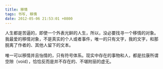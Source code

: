 ```yaml
---
title: 移情
tags: 书写, 移情
date: 2012-05-06 21:53:01 +0800
---
```



人生都是苦逼的，即使一个外表光鲜的人生，所以，没必要找寻一个移情的对象。我最爱的移情对象，不是真实的个人或者事件，唯一的只有文字，我的文字，和那脱离了作者的、其他人留下的文本。

唯一可以移情并且怡情的，只有符号体系。现实中存在的事物和人，都是拉康所谓空隙（void），恰恰反而是并不存在的、不堪附丽的虚无。

